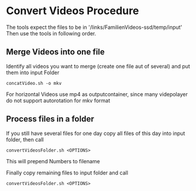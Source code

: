 # Convert Videos Procedure

The tools expect the files to be in '/links/FamilienVideos-ssd/temp/input'
Then use the tools in following order.

## Merge Videos into one file
Identify all videos you want to merge (create one file aut of several) and put them into input Folder
```
concatVideo.sh -o mkv
```
For horizontal Videos use mp4 as outputcontainer, since many videpolayer do not support autorotation for mkv format

## Process files in a folder
If you still have several files for one day copy all files of this day into input folder, then call
```
convertVideosFolder.sh <OPTIONS>
```
This will prepend Numbers to filename 

Finally copy remaining files to input folder and call
```
convertVideosFolder.sh <OPTIONS>
```




